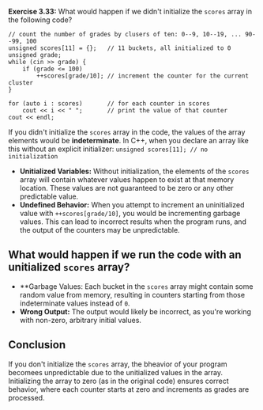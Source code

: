 **Exercise 3.33:** What would happen if we didn't initialize the `scores` array in the following code?
```
// count the number of grades by clusers of ten: 0--9, 10--19, ... 90--99, 100
unsigned scores[11] = {};   // 11 buckets, all initialized to 0
unsigned grade;
while (cin >> grade) {
    if (grade <= 100)
        ++scores[grade/10]; // increment the counter for the current cluster
}

for (auto i : scores)       // for each counter in scores
    cout << i << " ";       // print the value of that counter
cout << endl;
```
If you didn't initialize the `scores` array in the code, the values of the array elements would be **indeterminate**. In C++, when you declare an array like this without an explicit initializer:
`unsigned scores[11]; // no initialization`
* **Unitialized Variables:** Without initialization, the elements of the `scores` array will contain whatever values happen to exist at that memory location. These values are not guaranteed to be zero or any other predictable value.
* **Undefined Behavior:** When you attempt to increment an uninitialized value with `++scores[grade/10]`, you would be incrementing garbage values. This can lead to incorrect results when the program runs, and the output of the counters may be unpredictable.

## What would happen if we run the code with an unitialized `scores` array?
* **Garbage Values: Each bucket in the `scores` array might contain some random value from memory, resulting in counters starting from those indeterminate values instead of `0`.
* **Wrong Output:** The output would likely be incorrect, as you're working with non-zero, arbitrary initial values.
## Conclusion
If you don't initialize the `scores` array, the bheavior of your program becomees unpredictable due to the unitialized values in the array. Initializing the array to zero (as in the original code) ensures correct behavior, where each counter starts at zero and increments as grades are processed.